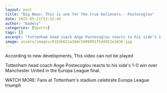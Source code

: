 ```yaml
---
layout: post
title: "Big News: This is one for the true believers - Postecoglou"
date: 2025-05-21T23:32:45
author: "badely"
categories: [Sports]
tags: []
excerpt: "Tottenham head coach Ange Postecoglou reacts to his side’s 1-0 win over Manchester United in the Europa League final."
image: assets/images/81b3b621a16dc5d08891f5dd952e1636.jpg
---
```


According to new developments, This video can not be played

Tottenham head coach Ange Postecoglou reacts to his side's 1-0 win over Manchester United in the Europa League final.

WATCH MORE: Fans at Tottenham's stadium celebrate Europa League triumph

